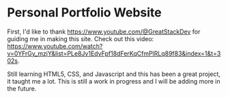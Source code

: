 # Personal Portfolio Website

First, I'd like to thank https://www.youtube.com/@GreatStackDev for guiding me in making this site. Check out this video: https://www.youtube.com/watch?v=0YFrGy_mzjY&list=PLe8Jv1EdyFpf18dFerKqCfmPlRLq89f83&index=1&t=302s.

Still learning HTML5, CSS, and Javascript and this has been a great project, it taught me a lot. This is still a work in progress and I will be adding more in the future.
